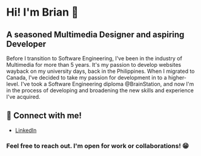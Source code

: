 # Hi! I'm Brian 👋
## A seasoned Multimedia Designer and aspiring Developer
Before I transition to Software Engineering, I've been in the industry of Multimedia
for more than 5 years. It's my passion to develop websites wayback on my university days, back in the Philippines.
When I migrated to Canada, I've decided to take my passion for development in to a higher-level.
I've took a Software Engineering diploma @BrainStation, and now I'm in the process of developing and 
broadening the new skills and experience I've acquired.

## 🔗 Connect with me! 
* [LinkedIn](https://www.linkedin.com/in/brianesteban/)

### Feel free to reach out. I'm open for work or collaborations! 😁

<!--
**briangesteban/briangesteban** is a ✨ _special_ ✨ repository because its `README.md` (this file) appears on your GitHub profile.

Here are some ideas to get you started:

- 🔭 I’m currently working on ...
- 🌱 I’m currently learning ...
- 👯 I’m looking to collaborate on ...
- 🤔 I’m looking for help with ...
- 💬 Ask me about ...
- 📫 How to reach me: ...
- 😄 Pronouns: ...
- ⚡ Fun fact: ...
-->
